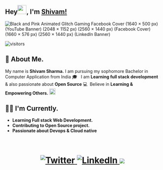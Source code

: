 
 ## Hey<img src="https://github.com/TheDudeThatCode/TheDudeThatCode/blob/master/Assets/Hi.gif" width="29">,  I'm [Shivam!](https://bio.link/shivams) 
  
   ![Black and Pink Animated Glitch Gaming Facebook Cover (1640 × 500 px) (YouTube Banner) (2048 × 1152 px) (2560 × 1440 px) (Facebook Cover) (1660 × 576 px) (2560 × 1440 px) (LinkedIn Banner)](https://user-images.githubusercontent.com/91419219/189389642-cca6b477-a8d2-48c2-b757-eb415d271924.jpg)

 
   ![visitors](https://visitor-badge.laobi.icu/badge?page_id=shivam-sharma7.shivam-sharma7)
     
## 👨 About Me.
My name is **Shivam Sharma.** I am pursuing my sophomore Bachelor in Computer Application from India 🎓 &nbsp;&nbsp;I am **Learning full stack development** & also passionate about **Open Source** 💻  &nbsp;Believe in **Learning & Empowering Others.** <img src="https://media.giphy.com/media/LnQjpWaON8nhr21vNW/giphy.gif" width="20">
 <br>
 
## 👨‍💻 I'm Currently.
- **Learning Full stack Web Development.** 
- **Contributing to Open Source project.**
- **Passionate about Devops & Cloud native**
<br>
<h1 align = "center">
  <a href="https://twitter.com/shivamstwt1" target="_blank"><img alt="Twitter" title="Twitter" src="https://img.shields.io/badge/-Twitter-1DA1F2?style=for-the-badge&logo=twitter&logoColor=white"/>
</a> <a href="https://www.linkedin.com/in/meshivamsharma/" target="_blank"><img alt="LinkedIn" title="LinkedIn" src="https://img.shields.io/badge/LinkedIn-%230077B5.svg?&style=for-the-badge&logo=linkedin&logoColor=white"/>
 <a href="https://shivam-sharma.hashnode.dev"><img src="https://img.shields.io/badge/Hashnode-2962FF?style=for-the-badge&logo=hashnode&logoColor=white"></a></h1>

